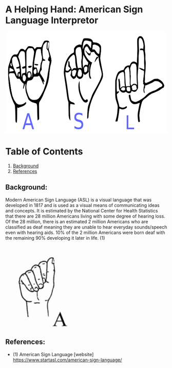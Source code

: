 # A Helping Hand: American Sign Language Interpretor

<img align="center" img src="images/ASL.png" width="700" height="317" />

# Table of Contents

1. [Background](#background)
2. [References](#references)

## Background:

Modern American Sign Language (ASL) is a visual language that was developed in 1817 and is used as a visual means of communicating ideas and concepts. It is estimated by the National Center for Health Statistics that there are 28 million Americans living with some degree of hearing loss. Of the 28 million, there is an estimated 2 million Americans who are classified as deaf meaning they are unable to hear everyday sounds/speech even with hearing aids. 10% of the 2 million Americans were born deaf with the remaining 90% developing it later in life. (1) 

<img align="center" img src="images/alphabet.gif" /> 

## References:

* (1) American Sign Language [website] https://www.startasl.com/american-sign-language/

